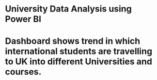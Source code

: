 # University Data Analysis using Power BI

# Dashboard shows trend in which international students are travelling to UK into different Universities and courses.
